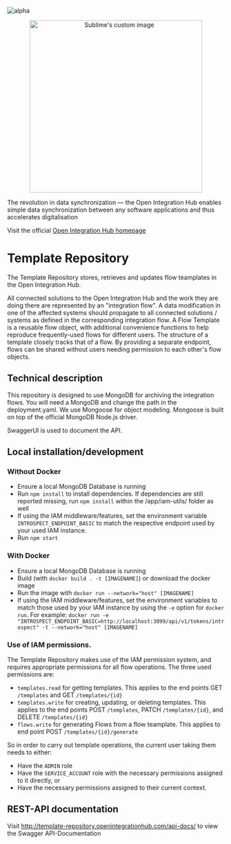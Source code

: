 ![alpha](https://img.shields.io/badge/Status-Alpha-yellowgreen.svg)

<p align="center">
  <img src="https://github.com/openintegrationhub/openintegrationhub/blob/master/Assets/medium-oih-einzeilig-zentriert.jpg" alt="Sublime's custom image" width="400"/>
</p>

The revolution in data synchronization — the Open Integration Hub enables simple data synchronization between any software applications and thus accelerates digitalisation

Visit the official [Open Integration Hub homepage](https://www.openintegrationhub.org/)

# Template Repository

The Template Repository stores, retrieves and updates flow teamplates in the Open Integration Hub.

All connected solutions to the Open Integration Hub and the work they are doing there are represented by an "integration flow". A data modification in one of the affected systems should propagate to all connected solutions / systems as defined in the corresponding integration flow. A Flow Template is a reusable flow object, with additional convenience functions to help reproduce frequently-used flows for different users. The structure of a template closely tracks that of a flow. By providing a separate endpoint, flows can be shared without users needing permission to each other's flow objects.

## Technical description

This repository is designed to use MongoDB for archiving the integration flows. You will need a MongoDB
and change the path in the deployment.yaml. We use Mongoose for object modeling. Mongoose is built on top of the official MongoDB Node.js driver.

SwaggerUI is used to document the API.

## Local installation/development

### Without Docker

- Ensure a local MongoDB Database is running
- Run `npm install` to install dependencies. If dependencies are still reported missing, run `npm install` within the /app/iam-utils/ folder as well
- If using the IAM middleware/features, set the environment variable `INTROSPECT_ENDPOINT_BASIC` to match the respective endpoint used by your used IAM instance.
- Run `npm start`

### With Docker

- Ensure a local MongoDB Database is running
- Build (with `docker build . -t [IMAGENAME]`) or download the docker image
- Run the image with `docker run --network="host" [IMAGENAME]`
- If using the IAM middleware/features, set the environment variables to match those used by your IAM instance by using the `-e` option for `docker run`. For example: `docker run -e "INTROSPECT_ENDPOINT_BASIC=http://localhost:3099/api/v1/tokens/introspect" -t --network="host" [IMAGENAME]`

### Use of IAM permissions.

The Template Repository makes use of the IAM permission system, and requires appropriate permissions for all flow operations. The three used permissions are:

- `templates.read` for getting templates. This applies to the end points GET `/templates` and GET `/templates/{id}`
- `templates.write` for creating, updating, or deleting templates. This applies to the end points POST `/templates`, PATCH `/templates/{id}`, and DELETE `/templates/{id}`
- `flows.write` for generating Flows from a flow teamplate. This applies to end point POST `/templates/{id}/generate`

So in order to carry out template operations, the current user taking them needs to either:

- Have the `ADMIN` role
- Have the `SERVICE_ACCOUNT` role with the necessary permissions assigned to it directly, or
- Have the necessary permissions assigned to their current context.

## REST-API documentation

Visit http://template-repository.openintegrationhub.com/api-docs/ to view the Swagger API-Documentation
